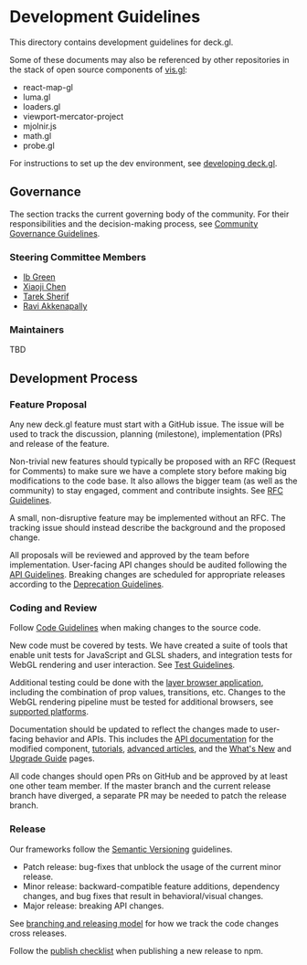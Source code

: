 # Development Guidelines

This directory contains development guidelines for deck.gl.

Some of these documents may also be referenced by other repositories in the stack of open source components of [vis.gl](http://vis.gl):
* react-map-gl
* luma.gl
* loaders.gl
* viewport-mercator-project
* mjolnir.js
* math.gl
* probe.gl

For instructions to set up the dev environment, see [developing deck.gl](../docs/contributing.md).

## Governance

The section tracks the current governing body of the community. For their responsibilities and the decision-making process, see [Community Governance Guidelines](./governance.md).

### Steering Committee Members

- [Ib Green](https://github.com/ibgreen)
- [Xiaoji Chen](https://github.com/Pessimistress)
- [Tarek Sherif](https://github.com/tsherif)
- [Ravi Akkenapally](https://github.com/1chandu)

### Maintainers

TBD

## Development Process

### Feature Proposal

Any new deck.gl feature must start with a GitHub issue. The issue will be used to track the discussion, planning (milestone), implementation (PRs) and release of the feature.

Non-trivial new features should typically be proposed with an RFC (Request for Comments) to make sure we have a complete story before making big modifications to the code base. It also allows the bigger team (as well as the community) to stay engaged, comment and contribute insights. See [RFC Guidelines](./rfc-guidelines.md).

A small, non-disruptive feature may be implemented without an RFC. The tracking issue should instead describe the background and the proposed change.

All proposals will be reviewed and approved by the team before implementation. User-facing API changes should be audited following the [API Guidelines](./deckgl-api-guidelines.md). 
Breaking changes are scheduled for appropriate releases according to the [Deprecation Guidelines](./deprecation-guidelines.md).


### Coding and Review

Follow [Code Guidelines](./code-guidelines.md) when making changes to the source code.

New code must be covered by tests. We have created a suite of tools that enable unit tests for JavaScript and GLSL shaders, and integration tests for WebGL rendering and user interaction. See [Test Guidelines](./test-guidelines.md).

Additional testing could be done with the [layer browser application](/examples/layer-browser), including the combination of prop values, transitions, etc. Changes to the WebGL rendering pipeline must be tested for additional browsers, see [supported platforms](./platform-support.md).

Documentation should be updated to reflect the changes made to user-facing behavior and APIs. This includes the [API documentation](/docs/api-reference) for the modified component, [tutorials](/docs/get-started), [advanced articles](/docs/developer-guide), and the [What's New](/docs/whats-new.md) and [Upgrade Guide](/docs/upgrade-guide.md) pages.

All code changes should open PRs on GitHub and be approved by at least one other team member. If the master branch and the current release branch have diverged, a separate PR may be needed to patch the release branch.


### Release

Our frameworks follow the [Semantic Versioning](https://semver.org/) guidelines.

* Patch release: bug-fixes that unblock the usage of the current minor release.
* Minor release: backward-compatible feature additions, dependency changes, and bug fixes that result in behavioral/visual changes.
* Major release: breaking API changes.

See [branching and releasing model](./directory-structure.md) for how we track the code changes cross releases.

Follow the [publish checklist](./publish-checklist.md) when publishing a new release to npm.

